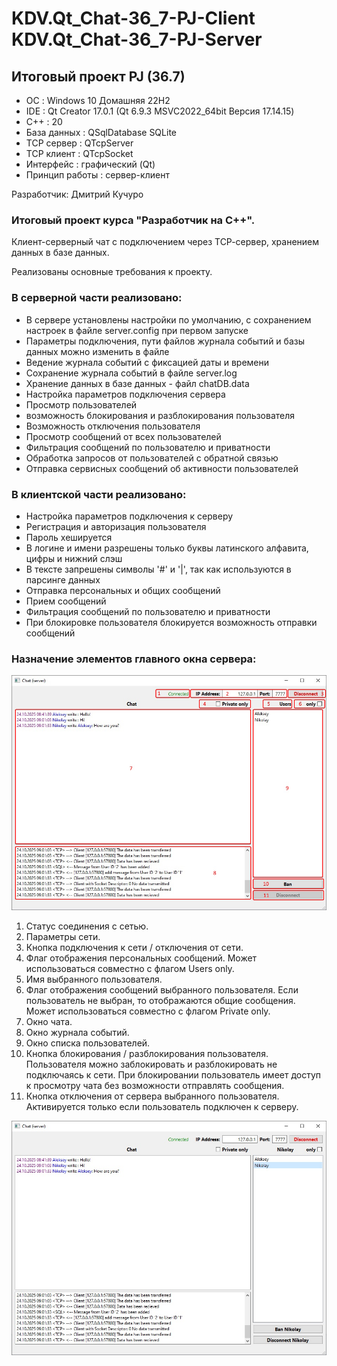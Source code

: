 ﻿# KDV.Qt_Chat-36_7-PJ-Client KDV.Qt_Chat-36_7-PJ-Server

## Итоговый проект PJ (36.7)

- ОС             : Windows 10 Домашняя 22H2
- IDE            : Qt Creator 17.0.1 (Qt 6.9.3 MSVC2022_64bit Версия 17.14.15)
- C++            : 20
- База данных    : QSqlDatabase SQLite
- TCP сервер     : QTcpServer
- TCP клиент     : QTcpSocket
- Интерфейс      : графический (Qt)
- Принцип работы : сервер-клиент

Разработчик: Дмитрий Кучуро

### Итоговый проект курса "Разработчик на С++".
Клиент-серверный чат с подключением через ТСР-сервер, хранением данных в базе данных.

Реализованы основные требования к проекту.

### В серверной части реализовано:

- В сервере установлены настройки по умолчанию, с сохранением настроек в файле server.config при первом запуске
- Параметры подключения, пути файлов журнала событий и базы данных можно изменить в файле
- Ведение журнала событий с фиксацией даты и времени
- Сохранение журнала событий в файле server.log
- Хранение данных в базе данных - файл chatDB.data
- Настройка параметров подключения сервера
- Просмотр пользователей
- возможность блокирования и разблокирования пользователя
- Возможность отключения пользователя
- Просмотр сообщений от всех пользователей
- Фильтрация сообщений по пользователю и приватности 
- Обработка запросов от пользователей с обратной связью
- Отправка сервисных сообщений об активности пользователей

### В клиентской части реализовано:

- Настройка параметров подключения к серверу
- Регистрация и авторизация пользователя
- Пароль хешируется
- В логине и имени разрешены только буквы латинского алфавита, цифры и нижний слэш
- В тексте запрешены символы '#' и '|', так как используются в парсинге данных
- Отправка персональных и общих сообщений
- Прием сообщений
- Фильтрация сообщений по пользователю и приватности 
- При блокировке пользователя блокируется возможность отправки сообщений

### Назначение элементов главного окна сервера:

![Главное окно сервера](resources/Server01.jpg)
1. Статус соединения с сетью.
2. Параметры сети.
3. Кнопка подключения к сети / отключения от сети.
4. Флаг отображения персональных сообщений. Может использоваться совместно с флагом Users only.
5. Имя выбранного пользователя.
6. Флаг отображения сообщений выбранного пользователя. Если пользователь не выбран, то отображаются общие сообщения. Может использоваться совместно с флагом Private only.
7. Окно чата.
8. Окно журнала событий.
9. Окно списка пользователей.
10. Кнопка блокирования / разблокирования пользователя. Пользователя можно заблокировать и разблокировать не подключаясь к сети. При блокировании пользователь имеет доступ к просмотру чата без возможности отправлять сообщения.
11. Кнопка отключения от сервера выбранного пользователя. Активируется только если пользователь подключен к серверу.

![Активация кнопок при выборе пользователя](resources/Server02.jpg)
